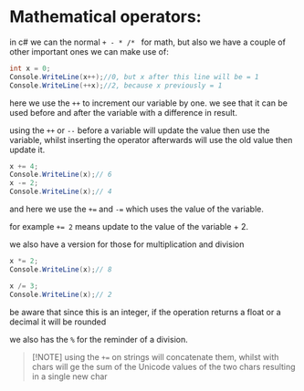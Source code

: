 <!-- @format -->

# Mathematical operators:

in c# we can the normal `+ - * /* ` for math, but also we have a couple of other important ones we can make use of:

```csharp
int x = 0;
Console.WriteLine(x++);//0, but x after this line will be = 1
Console.WriteLine(++x);//2, because x previously = 1
```

here we use the `++` to increment our variable by one. we see that it can be used before and after the variable with a difference in result.

using the `++` or `--` before a variable will update the value then use the variable, whilst inserting the operator afterwards will use the old value then update it.

```csharp
x += 4;
Console.WriteLine(x);// 6
x -= 2;
Console.WriteLine(x);// 4
```

and here we use the `+=` and `-=` which uses the value of the variable.

for example `+= 2` means update to the value of the variable + 2.

we also have a version for those for multiplication and division

```csharp
x *= 2;
Console.WriteLine(x);// 8

x /= 3;
Console.WriteLine(x);// 2
```

be aware that since this is an integer, if the operation returns a float or a decimal it will be rounded

we also has the `%` for the reminder of a division.

> [!NOTE] using the `+=` on strings will concatenate them, whilst with chars will ge the sum of the Unicode values of the two chars resulting in a single new char
